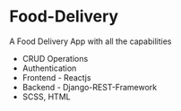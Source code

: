 # Food-Delivery
A Food Delivery App with all the capabilities
  - CRUD Operations
  - Authentication
  - Frontend - Reactjs
  - Backend - Django-REST-Framework
  - SCSS, HTML
